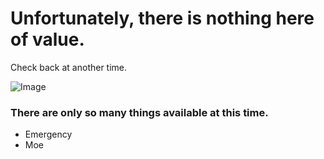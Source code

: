 
# Unfortunately, there is nothing here of value.
  Check back at another time.

![Image](https://puu.sh/xCNyQ/8fb13236e9.png)

### There are only so many things available at this time.
- Emergency
- Moe
